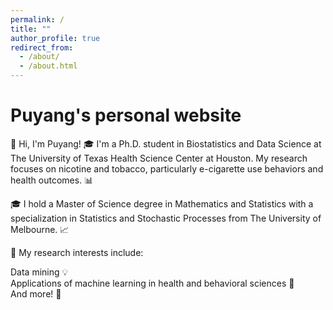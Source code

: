 ```yaml
---
permalink: /
title: ""
author_profile: true
redirect_from: 
  - /about/
  - /about.html
---
```


Puyang's personal website
======
👋 Hi, I'm Puyang!
🎓 I'm a Ph.D. student in Biostatistics and Data Science at The University of Texas Health Science Center at Houston. My research focuses on nicotine and tobacco, particularly e-cigarette use behaviors and health outcomes. 📊

🎓 I hold a Master of Science degree in Mathematics and Statistics with a specialization in Statistics and Stochastic Processes from The University of Melbourne. 📈

🔬 My research interests include:

Data mining 💡  
Applications of machine learning in health and behavioral sciences 🧠  
And more! 🌟  

<!-- 添加地图容器 -->
<div id="map-container">
    <script type='text/javascript' id='clustrmaps' src='//cdn.clustrmaps.com/map_v2.js?cl=0e1633&w=260&t=n&d=clIdEPFSxTObYL5YCT6KPfejmqi13_-8ETks5Uwv8eQ&co=0b4975&cmo=3acc3a&cmn=ff5353&ct=cdd4d9'></script>
</div>
